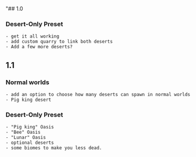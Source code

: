 "## 1.0

  ### Desert-Only Preset
    - get it all working
    - add custom quarry to link both deserts
    - Add a few more deserts?

## 1.1

  ### Normal worlds
    - add an option to choose how many deserts can spawn in normal worlds
    - Pig king desert
  ### Desert-Only Preset
    - "Pig king" Oasis
    - "Bee" Oasis
    - "Lunar" Oasis
    - optional deserts
    - some biomes to make you less dead.

